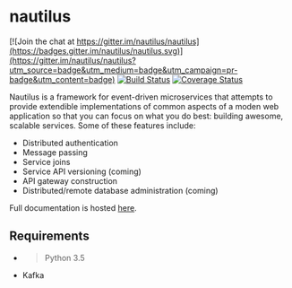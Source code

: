 # nautilus

[![Join the chat at https://gitter.im/nautilus/nautilus](https://badges.gitter.im/nautilus/nautilus.svg)](https://gitter.im/nautilus/nautilus?utm_source=badge&utm_medium=badge&utm_campaign=pr-badge&utm_content=badge)
[![Build Status](https://travis-ci.org/nautilus/nautilus.svg?branch=master)](https://travis-ci.org/nautilus/nautilus)
[![Coverage Status](https://coveralls.io/repos/github/nautilus/nautilus/badge.svg?branch=master)](https://coveralls.io/github/nautilus/nautilus?branch=master)

Nautilus is a framework for event-driven microservices that attempts to provide
extendible implementations of common aspects of a moden web application so that you can focus
on what you do best: building awesome, scalable services. Some of these features include:

* Distributed authentication
* Message passing
* Service joins
* Service API versioning (coming)
* API gateway construction
* Distributed/remote database administration (coming)

Full documentation is hosted [here](http://nautilus.github.io/nautilus/).

## Requirements
* > Python 3.5
* Kafka
